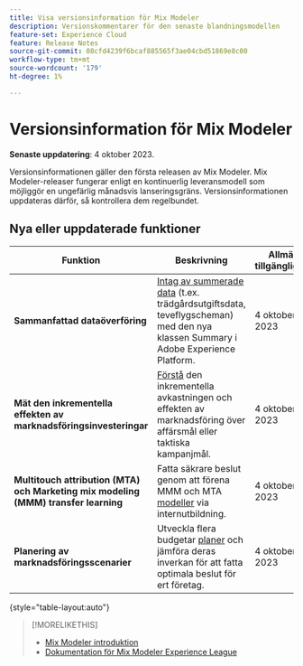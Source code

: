 ```yaml
---
title: Visa versionsinformation för Mix Modeler
description: Versionskommentarer för den senaste blandningsmodellen
feature-set: Experience Cloud
feature: Release Notes
source-git-commit: 08cfd4239f6bcaf885565f3ae04cbd51869e8c00
workflow-type: tm+mt
source-wordcount: '179'
ht-degree: 1%

---
```


# Versionsinformation för Mix Modeler

**Senaste uppdatering**: 4 oktober 2023.

Versionsinformationen gäller den första releasen av Mix Modeler. Mix Modeler-releaser fungerar enligt en kontinuerlig leveransmodell som möjliggör en ungefärlig månadsvis lanseringsgräns. Versionsinformationen uppdateras därför, så kontrollera dem regelbundet.


## Nya eller uppdaterade funktioner

| Funktion | Beskrivning | Allmän tillgänglighet |
|---|---|---|
| **Sammanfattad dataöverföring** | [Intag av summerade data](../ingest-data/overview.md) (t.ex. trädgårdsutgiftsdata, teveflygscheman) med den nya klassen Summary i Adobe Experience Platform. | 4 oktober 2023 |
| **Mät den inkrementella effekten av marknadsföringsinvesteringar** | [Förstå](../dashboard/overview.md) den inkrementella avkastningen och effekten av marknadsföring över affärsmål eller taktiska kampanjmål. | 4 oktober 2023 |
| **Multitouch attribution (MTA) och Marketing mix modeling (MMM) transfer learning** | Fatta säkrare beslut genom att förena MMM och MTA [modeller](../models/overview.md) via internutbildning. | 4 oktober 2023 |
| **Planering av marknadsföringsscenarier** | Utveckla flera budgetar [planer](../plans/overview.md) och jämföra deras inverkan för att fatta optimala beslut för ert företag. | 4 oktober 2023 |

{style="table-layout:auto"}


>[!MORELIKETHIS]
>
>* [Mix Modeler introduktion](https://business.adobe.com/products/experience-platform/planning-and-measurement.html)
>* [Dokumentation för Mix Modeler Experience League](https://experienceleague.adobe.com/docs/mix-modeler.html?lang=en)



